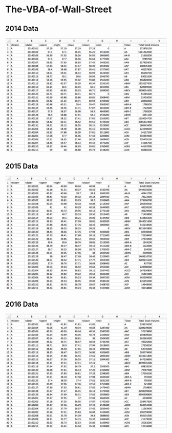 # The-VBA-of-Wall-Street

## 2014 Data
![alt text](https://github.com/tiffanyxchien/The-VBA-of-Wall-Street/blob/master/2014.png)

## 2015 Data
![alt text](https://github.com/tiffanyxchien/The-VBA-of-Wall-Street/blob/master/2015.png)

## 2016 Data
![alt text](https://github.com/tiffanyxchien/The-VBA-of-Wall-Street/blob/master/2016.png)
